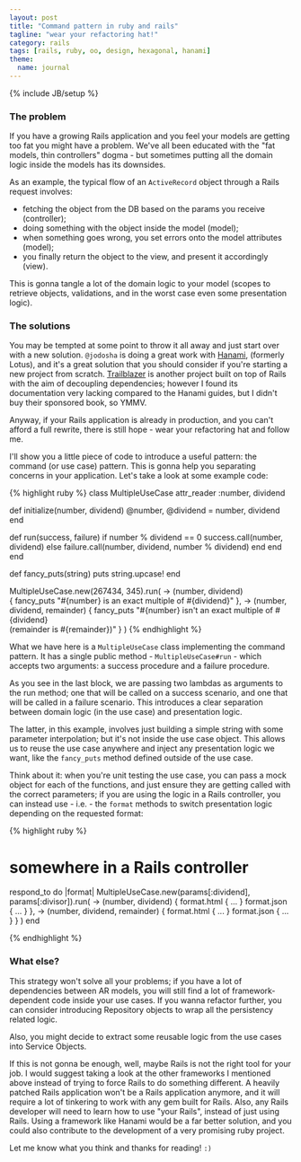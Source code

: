 ```yaml
---
layout: post
title: "Command pattern in ruby and rails"
tagline: "wear your refactoring hat!"
category: rails
tags: [rails, ruby, oo, design, hexagonal, hanami]
theme:
  name: journal
---
```

{% include JB/setup %}

### The problem

If you have a growing Rails application and you feel your models are getting too
fat you might have a problem. We've all been educated with the "fat models, thin
controllers" dogma - but sometimes putting all the domain logic inside the
models has its downsides.

As an example, the typical flow of an `ActiveRecord` object through a Rails
request involves:

* fetching the object from the DB based on the params you receive (controller);
* doing something with the object inside the model (model);
* when something goes wrong, you set errors onto the model attributes (model);
* you finally return the object to the view, and present it accordingly (view).

This is gonna tangle a lot of the domain logic to your model (scopes to
retrieve objects, validations, and in the worst case even some presentation
logic).

### The solutions

You may be tempted at some point to throw it all away and just start over with a
new solution. `@jodosha` is doing a great work with
[Hanami](https://github.com/hanami/hanami), (formerly Lotus), and it's a great
solution that you should consider if you're starting a new project from scratch.
[Trailblazer](https://github.com/apotonick/trailblazer) is another project built
on top of Rails with the aim of decoupling dependencies; however I found its
documentation very lacking compared to the Hanami guides, but I didn't buy their
sponsored book, so YMMV.

Anyway, if your Rails application is already in production, and you can't afford
a full rewrite, there is still hope - wear your refactoring hat and follow me.

I'll show you a little piece of code to introduce a useful pattern:
the command (or use case) pattern. This is gonna help you separating concerns
in your application. Let's take a look at some example code:

{% highlight ruby %}
class MultipleUseCase
  attr_reader :number, dividend

  def initialize(number, dividend)
    @number, @dividend = number, dividend
  end

  def run(success, failure)
    if number % dividend == 0
      success.call(number, dividend)
    else
      failure.call(number, dividend, number % dividend)
    end
  end
end

def fancy_puts(string)
  puts string.upcase!
end

MultipleUseCase.new(267434, 345).run(
  -> (number, dividend)            
      { fancy_puts "#{number} is an exact multiple of #{dividend}" },
  -> (number, dividend, remainder)
      { fancy_puts "#{number} isn't an exact multiple of #{dividend}\
                   (remainder is #{remainder})" }
)
{% endhighlight %}

What we have here is a `MultipleUseCase` class implementing the command pattern.
It has a single public method - `MultipleUseCase#run` - which accepts two
arguments: a success procedure and a failure procedure.

As you see in the last block, we are passing two lambdas as arguments to the
run method; one that will be called on a success scenario, and one that will be
called in a failure scenario. This introduces a clear separation between
domain logic (in the use case) and presentation logic.

The latter, in this example, involves just building a simple string with some
parameter interpolation; but it's not inside the use case object. This allows us
to reuse the use case anywhere and inject any presentation logic we want, like
the `fancy_puts` method defined outside of the use case.

Think about it: when you're unit testing the use case, you can pass a mock
object for each of the functions, and just ensure they are getting called with
the correct parameters; if you are using the logic in a Rails controller, you
can instead use - i.e. - the `format` methods to switch presentation logic
depending on the requested format:

{% highlight ruby %}
# somewhere in a Rails controller

respond_to do |format|
  MultipleUseCase.new(params[:dividend], params[:divisor]).run(
    -> (number, dividend) {
      format.html { ... }
      format.json { ... }
    },
    -> (number, dividend, remainder) {
      format.html { ... }
      format.json { ... }
    }
  )
end

{% endhighlight %}

### What else?

This strategy won't solve all your problems; if you have a lot of dependencies
between AR models, you will still find a lot of framework-dependent code inside
your use cases. If you wanna refactor further, you can consider introducing
Repository objects to wrap all the persistency related logic.

Also, you might decide to extract some reusable logic from the use cases into
Service Objects.

If this is not gonna be enough, well, maybe Rails is not the right tool for your
job. I would suggest taking a look at the other frameworks I mentioned above
instead of trying to force Rails to do something different. A heavily patched
Rails application won't be a Rails application anymore, and it will require a
lot of tinkering to work with any gem built for Rails. Also, any Rails developer
will need to learn how to use "your Rails", instead of just using Rails.
Using a framework like Hanami would be a far better solution, and you could
also contribute to the development of a very promising ruby project.

Let me know what you think and thanks for reading! `:)`
